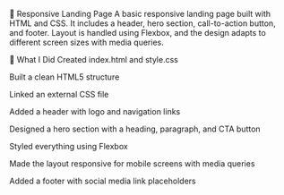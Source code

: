 🌟 Responsive Landing Page
A basic responsive landing page built with HTML and CSS. It includes a header, hero section, call-to-action button, and footer. Layout is handled using Flexbox, and the design adapts to different screen sizes with media queries.

📄 What I Did
Created index.html and style.css

Built a clean HTML5 structure

Linked an external CSS file

Added a header with logo and navigation links

Designed a hero section with a heading, paragraph, and CTA button

Styled everything using Flexbox

Made the layout responsive for mobile screens with media queries

Added a footer with social media link placeholders
